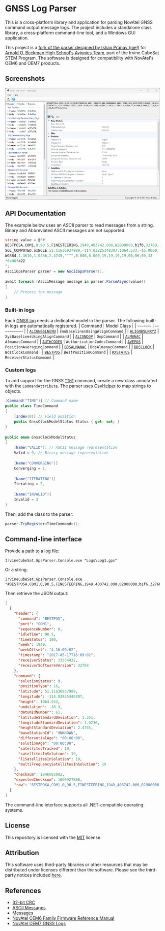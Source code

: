 # GNSS Log Parser
This is a cross-platform library and application for parsing NovAtel GNSS command output message logs. The project includes a standalone class library, a cross-platform command-line tool, and a Windows GUI application.

This project is a [fork of the parser designed by Ishan Pranav (me!)](https://github.com/BeckmanAvionics/gps-output-parser) for [Arnold O. Beckman High School\'s Avionics Team](https://github.com/BeckmanAvionics), part of the Irvine CubeSat STEM Program. The software is designed for compatibility with NovAtel\'s OEM6 and OEM7 products.
## Screenshots
![Screenshot of the GNSS Log Visualizer application.](docs/images/Capture.png "GNSS Log Visualizer Application")
## API Documentation
The example below uses an ASCII parser to read messages from a string. Binary and Abbreviated ASCII messages are not supported.
```csharp
string value = @"#
BESTPOSA,COM1,0,90.5,FINESTEERING,1949,403742.000,02000000,b1f6,32768;
SOL_COMPUTED,SINGLE,51.11636937989,-114.03825348307,1064.533,-16.9000,
WGS84,1.3610,1.0236,2.4745,"""",0.000,0.000,19,19,19,19,00,06,00,33
*6e08fa22
";
AsciiGpsParser parser = new AsciiGpsParser();

await foreach (AsciiMessage message in parser.ParseAsync(value))
{
    // Process the message
}
```
### Built-in logs
Each [GNSS log](https://docs.novatel.com/OEM7/Content/Logs/Core_Logs.htm) needs a dedicated model in the parser. The following built-in logs are automatically registered.
| Command | Model Class |
| ------- | ----------- |
| [`ALIGNBSLNENU`](https://docs.novatel.com/OEM7/Content/Logs/ALIGNBSLNENU.htm) | `EnuBaselinesUsingAlignCommand` |
| [`ALIGNBSLNXYZ`](https://docs.novatel.com/OEM7/Content/Logs/ALIGNBSLNXYZ.htm) | `XyzBaselinesUsingAlignCommand` |
| [`ALIGNDOP`](https://docs.novatel.com/OEM7/Content/Logs/ALIGNDOP.htm) | `DopCommand` |
| [`ALMANAC`](https://docs.novatel.com/OEM7/Content/Logs/ALMANAC.htm) | `AlmanacCommand` |
| [`AUTHCODES`](https://docs.novatel.com/OEM7/Content/Logs/AUTHCODES.htm) | `AuthorizationCodesCommand` |
| [`AVEPOS`](https://docs.novatel.com/OEM7/Content/Logs/AVEPOS.htm) | `PositionAveragingCommand` |
| [`BDSALMANAC`](https://docs.novatel.com/OEM7/Content/Logs/BDSALMANAC.htm) | `BdsAlmanacCommand` |
| [`BDSCLOCK`](https://docs.novatel.com/OEM7/Content/Logs/BDSCLOCK.htm) | `BdsClockCommand` |
| [`BESTPOS`](https://docs.novatel.com/OEM7/Content/Logs/BESTPOS.htm) | `BestPositionCommand` |
| [`RXSTATUS`](https://docs.novatel.com/OEM7/Content/Logs/RXSTATUS.htm) | `ReceiverStatusCommand` |

### Custom logs
To add support for the GNSS [`TIME`](https://docs.novatel.com/OEM7/Content/Logs/TIME.htm) command, create a new class annotated with the `CommandAttribute`. The parser uses [CsvHelper](https://github.com/JoshClose/CsvHelper) to map strings to objects.
```csharp
[Command("TIME")] // Command name
public class TimeCommand
{
    [Index(0)] // Field position
    public GnssClockModelStatus Status { get; set; } 
}

public enum GnssClockModelStatus
{
    [Name("VALID")] // ASCII message representation
    Valid = 0, // Binary message representation

    [Name("CONVERGING")]
    Converging = 1,

    [Name("ITERATING")]
    Iterating = 2,

    [Name("INVALID")]
    Invalid = 3
}
```
Then, add the class to the parser:

```csharp
parser.TryRegister<TimeCommand>();
```
## Command-line interface
Provide a path to a log file:
```posh
IrvineCubeSat.GpsParser.Console.exe "Logs\Log1.gps"
```
Or a string:
```posh
IrvineCubeSat.GpsParser.Console.exe "#BESTPOSA,COM1,0,90.5,FINESTEERING,1949,403742.000,02000000,b1f6,32768;SOL_COMPUTED,SINGLE,51.11636937989,-114.03825348307,1064.533,-16.9000,WGS84,1.3610,1.0236,2.4745,UNKNOWN,0.000,0.000,19,19,19,19,00,06,00,33*6e08fa22"
```
Then retrieve the JSON output:
```json
[
  {
    "header": {
      "command": "BESTPOS",
      "port": "COM1",
      "sequenceNumber": 0,
      "idleTime": 90.5,
      "timeStatus": 180,
      "week": 1949,
      "weekOffset": "4.16:09:02",
      "timestamp": "2017-05-17T16:09:02",
      "receiverStatus": 33554432,
      "receiverSoftwareVersion": 32768
    },
    "command": {
      "solutionStatus": 0,
      "positionType": 16,
      "latitude": 51.11636937989,
      "longitude": -114.03825348307,
      "height": 1064.533,
      "undulation": -16.9,
      "datumIdNumber": 61,
      "latitudeStandardDeviation": 1.361,
      "longitudeStandardDeviation": 1.0236,
      "heightStandardDeviation": 2.4745,
      "baseStationId": "UNKNOWN",
      "differentialAge": "00:00:00",
      "solutionAge": "00:00:00",
      "satellitesTracked": 19,
      "satellitesInSolution": 19,
      "l1SatellitesInSolution": 19,
      "multiFrequencySatellitesInSolution": 19
    },
    "checksum": 1846082082,
    "expectedChecksum": 1696927800,
    "raw": "BESTPOSA,COM1,0,90.5,FINESTEERING,1949,403742.000,02000000,b1f6,32768;SOL_COMPUTED,SINGLE,51.11636937989,-114.03825348307,1064.533,-16.9000,WGS84,1.3610,1.0236,2.4745,UNKNOWN,0.000,0.000,19,19,19,19,00,06,00,33"
  }
]
```
The command-line interface supports all .NET-compatible operating systems.
## License
This repository is licensed with the [MIT](LICENSE.txt) license.
## Attribution
This software uses third-party libraries or other resources that may be
distributed under licenses different than the software. Please see the third-party notices included [here](THIRD-PARTY-NOTICES.txt).
## References
- [32-bit CRC](https://docs.novatel.com/OEM7/Content/Messages/32_Bit_CRC.htm)
- [ASCII Messages](https://docs.novatel.com/OEM7/Content/Messages/ASCII.htm)
- [Messages](https://docs.novatel.com/OEM7/Content/Messages/Messages.htm)
- [NovAtel OEM6 Family Firmware Reference Manual](https://hexagondownloads.blob.core.windows.net/public/Novatel/assets/Documents/Manuals/om-20000129/om-20000129.pdf)
- [NovAtel OEM7 GNSS Logs](https://docs.novatel.com/OEM7/Content/Logs/Core_Logs.htm)
